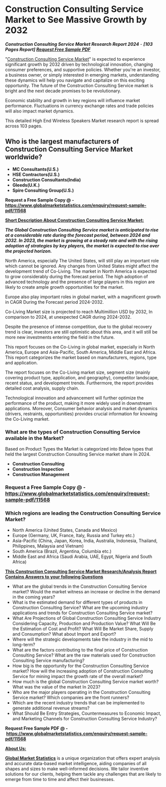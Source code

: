 <h1>Construction Consulting Service Market to See Massive Growth by 2032</h1>
<p><em><strong>Construction Consulting Service Market Research Report 2024</strong></em>&nbsp;-&nbsp;<em><strong>[103 Pages Report] </strong></em><em><strong><a href="https://www.globalmarketstatistics.com/enquiry/request-sample-pdf/11568">Request Free Sample PDF</a></strong></em></p>
<p>"<a href="https://www.globalmarketstatistics.com/market-reports/construction-consulting-service-market-11568">Construction Consulting Service Market</a>" is expected to experience significant growth by 2032 driven by technological innovation, changing consumer preferences, and supportive policies. Whether you're an investor, a business owner, or simply interested in emerging markets, understanding these dynamics will help you navigate and capitalize on this exciting opportunity. The future of the&nbsp;Construction Consulting Service market is bright and the next decade promises to be revolutionary.</p>
<p>Economic stability and growth in key regions will influence market performance. Fluctuations in currency exchange rates and trade policies will also impact market dynamics.</p>
<p>This detailed&nbsp;High End Wireless Speakers Market research report is spread across 103 pages.</p>
<h2><strong>Who is the largest manufacturers of Construction Consulting Service Market worldwide?</strong></h2>
<ul>
<li><strong>MC Consultants(U.S.)</strong></li>
<li><strong>HSE Contractors(U.S.)</strong></li>
<li><strong>Construction Consultants(India)</strong></li>
<li><strong>Gleeds(U.K.)</strong></li>
<li><strong>Spire Consulting Group(U.S.)</strong></li>
</ul>
<p><strong>Request a Free Sample Copy @ - <a href="https://www.globalmarketstatistics.com/enquiry/request-sample-pdf/11568">https://www.globalmarketstatistics.com/enquiry/request-sample-pdf/11568</a></strong></p>
<p><strong><u>Short Description About Construction Consulting Service Market:</u></strong></p>
<p><strong><em>The Global Construction Consulting Service market is anticipated to rise at a considerable rate during the forecast period, between 2024 and 2032. In 2023, the market is growing at a steady rate and with the rising adoption of strategies by key players, the market is expected to rise over the projected horizon.</em></strong></p>
<p>North America, especially The United States, will still play an important role which cannot be ignored. Any changes from United States might affect the development trend of Co-Living. The market in North America is expected to grow considerably during the forecast period. The high adoption of advanced technology and the presence of large players in this region are likely to create ample growth opportunities for the market.</p>
<p>Europe also play important roles in global market, with a magnificent growth in CAGR During the Forecast period 2024-2032.</p>
<p>Co-Living Market size is projected to reach Multimillion USD by 2032, In comparison to 2024, at unexpected CAGR during 2024-2032.</p>
<p>Despite the presence of intense competition, due to the global recovery trend is clear, investors are still optimistic about this area, and it will still be more new investments entering the field in the future.</p>
<p>This report focuses on the Co-Living in global market, especially in North America, Europe and Asia-Pacific, South America, Middle East and Africa. This report categorizes the market based on manufacturers, regions, type and application.</p>
<p>The report focuses on the Co-Living market size, segment size (mainly covering product type, application, and geography), competitor landscape, recent status, and development trends. Furthermore, the report provides detailed cost analysis, supply chain.</p>
<p>Technological innovation and advancement will further optimize the performance of the product, making it more widely used in downstream applications. Moreover, Consumer behavior analysis and market dynamics (drivers, restraints, opportunities) provides crucial information for knowing the Co-Living market.</p>
<h3>What are the types of Construction Consulting Service available in the Market?</h3>
<p>Based on Product Types the Market is categorized into Below types that held the largest Construction Consulting Service market share In 2024.</p>
<ul>
<li><strong>Construction Consulting</strong></li>
<li><strong>Construction Inspection</strong></li>
<li><strong>Construction Management</strong></li>
</ul>
<h3>Request a Free Sample Copy @ - <a href="https://www.globalmarketstatistics.com/enquiry/request-sample-pdf/11568">https://www.globalmarketstatistics.com/enquiry/request-sample-pdf/11568</a></h3>
<h3>Which regions are leading the Construction Consulting Service Market?</h3>
<ul>
<li>North America (United States, Canada and Mexico)</li>
<li>Europe (Germany, UK, France, Italy, Russia and Turkey etc.)</li>
<li>Asia-Pacific (China, Japan, Korea, India, Australia, Indonesia, Thailand, Philippines, Malaysia and Vietnam)</li>
<li>South America (Brazil, Argentina, Columbia etc.)</li>
<li>Middle East and Africa (Saudi Arabia, UAE, Egypt, Nigeria and South Africa)</li>
</ul>
<p><strong><u>This Construction Consulting Service Market Research/Analysis Report Contains Answers to your following Questions</u></strong></p>
<ul>
<li>What are the global trends in the Construction Consulting Service market? Would the market witness an increase or decline in the demand in the coming years?</li>
<li>What is the estimated demand for different types of products in Construction Consulting Service? What are the upcoming industry applications and trends for Construction Consulting Service market?</li>
<li>What Are Projections of Global Construction Consulting Service Industry Considering Capacity, Production and Production Value? What Will Be the Estimation of Cost and Profit? What Will Be Market Share, Supply and Consumption? What about Import and Export?</li>
<li>Where will the strategic developments take the industry in the mid to long-term?</li>
<li>What are the factors contributing to the final price of Construction Consulting Service? What are the raw materials used for Construction Consulting Service manufacturing?</li>
<li>How big is the opportunity for the Construction Consulting Service market? How will the increasing adoption of Construction Consulting Service for mining impact the growth rate of the overall market?</li>
<li>How much is the global Construction Consulting Service market worth? What was the value of the market In 2023?</li>
<li>Who are the major players operating in the Construction Consulting Service market? Which companies are the front runners?</li>
<li>Which are the recent industry trends that can be implemented to generate additional revenue streams?</li>
<li>What Should Be Entry Strategies, Countermeasures to Economic Impact, and Marketing Channels for Construction Consulting Service Industry?</li>
</ul>
<p><strong>Request Free Sample PDF @ -&nbsp;<a href="https://www.globalmarketstatistics.com/enquiry/request-sample-pdf/11568">https://www.globalmarketstatistics.com/enquiry/request-sample-pdf/11568</a></strong></p>
<p><strong><u>About Us:</u></strong></p>
<p><strong><a href="https://www.globalmarketstatistics.com/">Global Market Statistics</a></strong> is a unique organization that offers expert analysis and accurate data-based market intelligence, aiding companies of all shapes and sizes to make well-informed decisions. We tailor inventive solutions for our clients, helping them tackle any challenges that are likely to emerge from time to time and affect their businesses.</p>